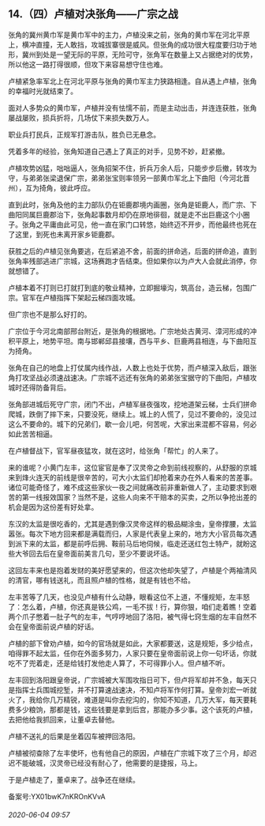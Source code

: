 ## 14.（四）卢植对决张角——广宗之战
张角的冀州黄巾军是黄巾军中的主力，卢植没来之前，张角的黄巾军在河北平原上，横冲直撞，无人敢挡，攻城拔寨很是威风。但张角的成功很大程度要归功于地形，冀州到处是一望无际的平原，无险可守，张角军在数量上又占据绝对的优势，所以他这一路打得很顺，但攻下来容易想守住也难。



卢植紧急率军北上在河北平原与张角的黄巾军主力狭路相逢。自从遇上卢植，张角的幸福时光就结束了。



面对人多势众的黄巾军，卢植并没有怯懦不前，而是主动出击，并连连获胜，张角屡战屡败，损兵折将，几场仗下来损失数万人。



职业兵打民兵，正规军打游击队，胜负已无悬念。



凭着多年的经验，张角知道自己遇上了真正的对手，见势不妙，赶紧撤。



卢植攻势凶猛，咄咄逼人，张角招架不住，折兵万余人后，只能步步后撤，转攻为守，与弟弟张梁退保广宗，弟弟张宝则率领另一部黄巾军北上下曲阳（今河北晋州），互为掎角，彼此呼应。



直到此时，张角及他的主力部队仍在钜鹿郡境内画圈，张角是钜鹿人，而广宗、下曲阳同属巨鹿郡治下，张角起事数月却仍在原地徘徊，就是走不出巨鹿这个小圈子。张角之平庸由此可见，他一直在家门口转悠，始终迈不开步，而他最终也死在了这里，到死也未离开家乡钜鹿郡。



获胜之后的卢植见张角要逃，在后紧追不舍，前面的拼命逃，后面的拼命追，直到张角率残部逃进广宗城，这场赛跑才告结束。但如果你以为卢大人会就此消停，你就想错了。



卢植本着不打则已打就打到底的敬业精神，立即掘壕沟，筑高台，造云梯，包围广宗。官军在卢植指挥下架起云梯四面攻城。



但广宗也不是那么好打的。



广宗位于今河北南部邢台附近，是张角的根据地。广宗地处古黄河、漳河形成的冲积平原上，地势平坦。南与邯郸邱县接壤，西与平乡、巨鹿两县相连，与下曲阳互为掎角。



张角在自己的地盘上打仗属内线作战，人数上也处于优势，而卢植深入敌后，跟张角打攻坚战必须速战速决。广宗城不远还有张角的弟弟张宝据守的下曲阳，卢植攻城时还得防备背后。



张角部进城后死守广宗，闭门不出，卢植军昼夜强攻，挖地道架云梯，士兵们拼命爬城，跌倒了摔下来，只要没死，继续上。城上的人慌了，见过不要命的，没见过这么不要命的。城下的兄弟们，歇一会儿吧，何苦呢，大家出来混都不容易，何必如此苦苦相逼。



在卢植督战下，官军昼夜猛攻，就在这时，给张角「帮忙」的人来了。



来的谁呢？小黄门左丰，这位宦官是奉了汉灵帝之命到前线视察的，从舒服的京城来到烽火连天的前线是很辛苦的，可大小太监们却抢着来办在外人看来的苦差事。诸位可能奇怪了，难不成这些家伙一夜之间就痛改前非重新做人了，主动要求到艰苦的第一线报效国家？当然不是，这些人向来不干赔本的买卖，之所以争抢出差的机会是因为这份差有好处拿。



东汉的太监是很吃香的，尤其是遇到像汉灵帝这样的极品糊涂虫，皇帝撑腰，太监嚣张。每次下地方回来都是满载而归，人家是代表皇上来的，地方大小官员每次遇到派下来的太监，都是前呼后拥、鞍前马后地伺候，临走还送红包土特产，就盼这些大爷回去后在皇帝面前美言几句，至少不要说坏话。



这回左丰来也是抱着发财的美好愿望来的，但这次他却失望了，卢植是个两袖清风的清官，哪有钱送礼，而且照卢植的性格，就是有钱也不给。



左丰苦等了几天，也没见卢植有什么动静，眼看这位不上道，不懂规矩，左丰怒了：怎么着，卢植，你还真是铁公鸡，一毛不拔！行，算你狠，咱们走着瞧！空着两个爪子憋着一肚子气的左丰，气哼哼地回了洛阳，被气得七窍生烟的左丰自然不会在皇帝面前说卢植的好话。



卢植的部下曾劝卢植，如今的官场就是如此，大家都要送，这是规矩，多少给点，咱得罪不起太监，任你在外面多努力，人家只要在皇帝面前说上你一句坏话，你就吃不了兜着走，还是给钱打发他走人算了，不可得罪小人。但卢植不听。



左丰回到洛阳跟皇帝说，广宗城被大军围攻指日可下，但卢将军却并不急，每天只是指挥士兵围城挖堑，并不打算速战速决，不知卢将军作何打算。皇帝刘宏一听就火了，我给你几万精锐，难道是叫你去挖沟的，你知不知道，几万大军，每天要耗费多少粮饷，那都是钱，这些钱要是拿到后宫，那能办多少事。这个该死的卢植，去把他给我抓回来，让董卓去替他。



卢植不送礼的后果是坐着囚车被押回洛阳。



卢植被彻查除了左丰使坏，也有他自己的原因，卢植在广宗城下攻了三个月，却迟迟不能破城，汉灵帝已经没有耐心了，他需要的是捷报，马上。



于是卢植走了，董卓来了。战争还在继续。



备案号:YX01bwK7nKROnKVvA


###### 2020-06-04 09:57
